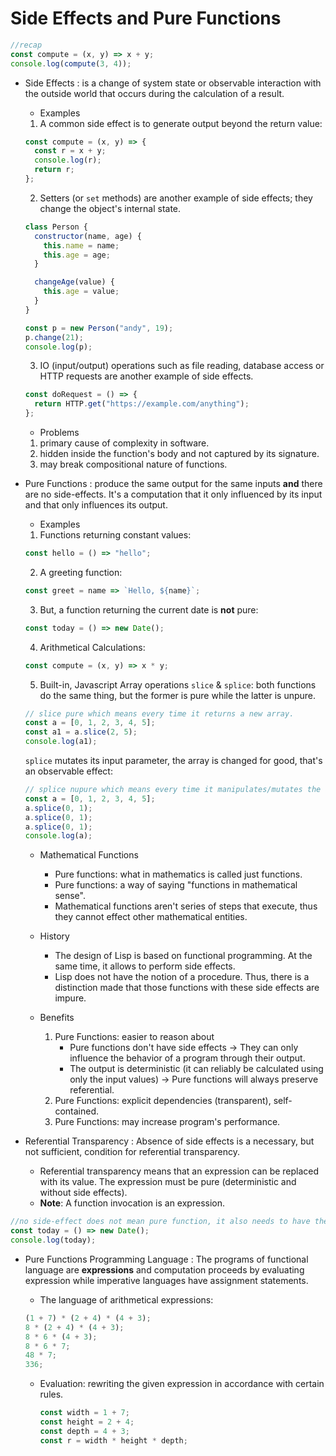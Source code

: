 # Side Effects and Pure Functions

```javascript
//recap
const compute = (x, y) => x + y;
console.log(compute(3, 4));
```

- Side Effects : is a change of system state or observable interaction with the outside world that occurs during the calculation of a result.

  - Examples

  1. A common side effect is to generate output beyond the return value:

  ```javascript
  const compute = (x, y) => {
    const r = x + y;
    console.log(r);
    return r;
  };
  ```

  2. Setters (or `set` methods) are another example of side effects; they change the object's internal state.

  ```javascript
  class Person {
    constructor(name, age) {
      this.name = name;
      this.age = age;
    }

    changeAge(value) {
      this.age = value;
    }
  }

  const p = new Person("andy", 19);
  p.change(21);
  console.log(p);
  ```

  3. IO (input/output) operations such as file reading, database access or HTTP requests are another example of side effects.

  ```javascript
  const doRequest = () => {
    return HTTP.get("https://example.com/anything");
  };
  ```

  - Problems

  1. primary cause of complexity in software.
  2. hidden inside the function's body and not captured by its signature.
  3. may break compositional nature of functions.

- Pure Functions : produce the same output for the same inputs **and** there are no side-effects. It's a computation that it only influenced by its input and that only influences its output.

  - Examples

  1. Functions returning constant values:

  ```javascript
  const hello = () => "hello";
  ```

  2. A greeting function:

  ```javascript
  const greet = name => `Hello, ${name}`;
  ```

  3. But, a function returning the current date is **not** pure:

  ```javascript
  const today = () => new Date();
  ```

  4. Arithmetical Calculations:

  ```javascript
  const compute = (x, y) => x * y;
  ```

  5. Built-in, Javascript Array operations `slice` & `splice`: both functions do the same thing, but the former is pure while the latter is unpure.

  ```javascript
  // slice pure which means every time it returns a new array.
  const a = [0, 1, 2, 3, 4, 5];
  const a1 = a.slice(2, 5);
  console.log(a1);
  ```

  `splice` mutates its input parameter, the array is changed for good, that's an observable effect:

  ```javascript
  // splice nupure which means every time it manipulates/mutates the array directly.
  const a = [0, 1, 2, 3, 4, 5];
  a.splice(0, 1);
  a.splice(0, 1);
  a.splice(0, 1);
  console.log(a);
  ```

  - Mathematical Functions

    - Pure functions: what in mathematics is called just functions.
    - Pure functions: a way of saying "functions in mathematical sense".
    - Mathematical functions aren't series of steps that execute, thus they cannot effect other mathematical entities.

  - History
    - The design of Lisp is based on functional programming. At the same time, it allows to perform side effects.
    - Lisp does not have the notion of a procedure. Thus, there is a distinction made that those functions with these side effects are impure.
  - Benefits
    1. Pure Functions: easier to reason about
       - Pure functions don't have side effects -> They can only influence the behavior of a program through their output.
       - The output is deterministic (it can reliably be calculated using only the input values) -> Pure functions will always preserve referential.
    2. Pure Functions: explicit dependencies (transparent), self-contained.
    3. Pure Functions: may increase program's performance.

- Referential Transparency : Absence of side effects is a necessary, but not sufficient, condition for referential transparency.
  - Referential transparency means that an expression can be replaced with its value. The expression must be pure (deterministic and without side effects).
  - **Note**: A function invocation is an expression.

```javascript
//no side-effect does not mean pure function, it also needs to have the same output with the same input.
const today = () => new Date();
console.log(today);
```

- Pure Functions Programming Language : The programs of functional language are **expressions** and computation proceeds by evaluating expression while imperative languages have assignment statements.

  - The language of arithmetical expressions:

  ```javascript
  (1 + 7) * (2 + 4) * (4 + 3);
  8 * (2 + 4) * (4 + 3);
  8 * 6 * (4 + 3);
  8 * 6 * 7;
  48 * 7;
  336;
  ```

  - Evaluation: rewriting the given expression in accordance with certain rules.

    ```javascript
    const width = 1 + 7;
    const height = 2 + 4;
    const depth = 4 + 3;
    const r = width * height * depth;
    ```
